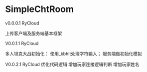 # SimpleChtRoom

v0.0.0.1 RyCloud

上传客户端及服务端基本框架


V0.0.1.1 RyCloud

多人坦克大战初始化：
使用_kbhit处理字符输入；
服务端做初始化模拟

V0.0.2.1 RyCloud
优化代码逻辑
增加玩家连接逻辑判断
增加玩家姓名